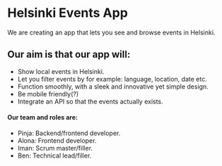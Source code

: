 # Helsinki Events App

We are creating an app that lets you see and browse events in Helsinki.

## Our aim is that our app will:

- Show local events in Helsinki.
- Let you filter events by for example: language, location, date etc.
- Function smoothly, with a sleek and innovative yet simple design.
- Be mobile friendly(?)
- Integrate an API so that the events actually exists.

#### Our team and roles are:

- Pinja: Backend/frontend developer.
- Alona: Frontend developer.
- Iman: Scrum master/filler.
- Ben: Technical lead/filler.
